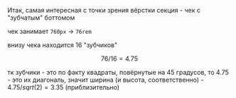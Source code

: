 Итак, самая интересная с точки зрения вёрстки секция - чек с "зубчатым" боттомом

чек занимает `760px` -> `76rem`

внизу чека находится 16 "зубчиков"

$$ 76 / 16 = 4.75 $$

тк зубчики - это по факту квадраты, повёрнутые на 45 градусов, то 4.75 - это их диагональ,
значит ширина (и высота, соответственно) - $4.75 / sqrt(2) = 3.35$ (приблизительно)
